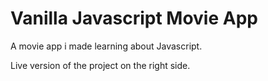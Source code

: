 
# Vanilla Javascript Movie App
A movie app i made learning about Javascript.

Live version of the project on the right side.
